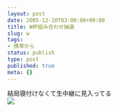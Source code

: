 ```yaml
---
layout: post
date: 2005-12-10T03:00:00+09:00
title: W杯組み合わせ抽選
slug: w
tags:
- 携帯から
status: publish
type: post
published: true
meta: {}
---
```

<div class="caption">結局寝付けなくて生中継に見入ってる
</div>
<div class="photo"><img src="http://wo.skr.jp/images/uploads/blog-photo-1134157297.04-0.jpg" /></div>
